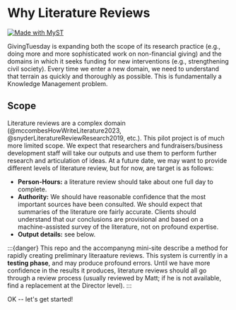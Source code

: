 # Why Literature Reviews

[![Made with MyST](https://img.shields.io/badge/made%20with-myst-orange)](https://myst.tools)

GivingTuesday is expanding both the scope of its research practice (e.g., doing more and more sophisticated work on non-financial giving) and the domains in which it seeks funding for new interventions (e.g., strengthening civil society). Every time we enter a new domain, we need to understand that terrain as quickly and thoroughly as possible.  This is fundamentally a Knowledge Management problem.

## Scope

Literature reviews are a complex domain (@mccombesHowWriteLiterature2023, @snyderLiteratureReviewResearch2019, etc.). This pilot project is of much more limited scope.  We expect that researchers and fundraisers/business development staff will take our outputs and use them to perform further research and articulation of ideas.  At a future date, we may want to provide different levels of literature review, but for now, are target is as follows:

- **Person-Hours:** a literature review should take about one full day to complete.
- **Authority:** We should have reasonable confidence that the most important sources have been consulted. We should expect that summaries of the literature ore fairly accurate. Clients should understand that our conclusions are provisional and based on a machine-assisted survey of the literature, not on profound expertise. 
- **Output details:** see below.


:::{danger}
This repo and the accompanyng mini-site describe a method for rapidly creating preliminary literaature reviews. This system is currently in a **testing phase**, and may produce profound errors. Until we have more confidence in the results it produces, literature reviews should all go through a review process (usually reviewed by Matt; if he is not available, find a replacement at the Director level). 
:::

OK -- let's get started!

<!-- > **Note** This is **not** a good example of an actual MyST project! The repositories purpose is to be a simple markdown + notebook repository that can be transformed throughout a tutorial. -->



<!-- > **Tip** Thisi s a tip! -->

<!-- The goals of the [quickstart guide](https://myst.tools/docs/mystjs/quickstart) are: -->

<!-- 1. Create a `myst` site, using the standard template -->
<!-- 2. Improve the frontmatter, to add authors, affiliations and other metadata -->
<!-- 3. Export the paper as a PDF, Word document, and LaTeX files -->
<!-- 4. Integrate a Jupyter Notebook output into our paper, to improve reproducibility -->
<!-- 5. Publish a website of with our work 🚀 -->

<!-- ## Improving Frontmatter and MyST Site -->

<!-- ![](./images/frontmatter-after.png) -->

<!-- ## Export as a PDF -->

<!-- ![](./images/export-pdf.png) -->
